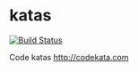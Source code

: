# katas

[![Build Status](https://travis-ci.org/ignar/katas.svg?branch=master)](https://travis-ci.org/ignar/katas)

Code katas http://codekata.com
